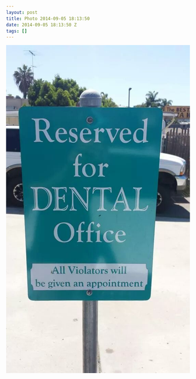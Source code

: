 ```yaml
---
layout: post
title: Photo 2014-09-05 18:13:50
date: 2014-09-05 18:13:50 Z
tags: []
---
```

![](/media/2014/09/96715967694.jpg)
